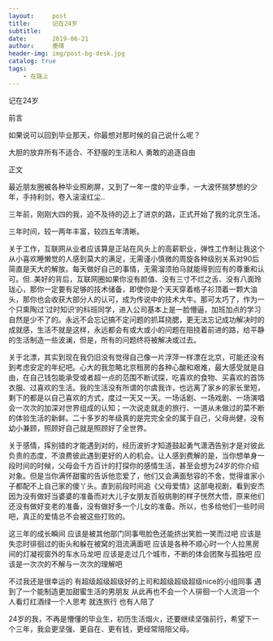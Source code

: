 ```yaml
---
layout:     post
title:      记在24岁
subtitle:   
date:       2019-06-21
author:     墨晴
header-img: img/post-bg-desk.jpg
catalog: true
tags:
    - 在路上
---
```

记在24岁

前言

如果说可以回到毕业那天，你最想对那时候的自己说什么呢？

大胆的放弃所有不适合、不舒服的生活和人 勇敢的追逐自由

正文

最近朋友圈被各种毕业照刷屏，又到了一年一度的毕业季，一大波怀揣梦想的少年，手持利剑，卷入滚滚红尘..

三年前，刚刚大四的我，迫不及待的迈上了进京的路，正式开始了我的北京生活。

三年时间，较一两年丰富，较四五年清晰。

关于工作，互联网从业者应该算是正站在风头上的高薪职业，弹性工作制让我这个从小喜欢睡懒觉的人感到莫大的满足，无需谨小慎微的周旋各种级别关系对90后简直是天大的解放。每天做好自己的事情，无需溜须拍马就能得到应有的尊重和认可。但..美好的背后，互联网圈如果你没有颜值、没有三寸不烂之舌、没有八面玲珑心，那你一定要有足够的技术储备，即使你是个天天穿着格子衫顶着一颗大油头，那你也会收获大部分人的认可，成为传说中的技术大牛。那可太巧了，作为一个只熏陶过‘过时知识’的科班同学，进入公司基本上是一脸懵逼，加班加点的学习自然是少不了的。永远不会忘记搞不定问题的抓耳挠腮，更无法忘记成功解决时的成就感，生活不就是这样，永远都会有或大或小的问题在阻挠着前进的路，给平静的生活制造一些波澜，但是，所有的问题终将被解决或过去。

关于北漂，其实到现在我仍旧没有觉得自己像一片浮萍一样漂在北京，可能还没有到考虑安定的年纪吧。心大的我忽略北京租房的各种心酸和艰难，最大感受就是自由，在自己钱包能承受或者超一点的范围不断试探，吃喜欢的食物、买喜欢的首饰衣服、过喜欢的生活。我的生活没有所谓的尔虞我诈，也远离了家乡的家长里短，剩下的都是以自己喜欢的方式，度过一天又一天。一场话剧、一场戏剧、一场演唱会一次次的加深对世界组成的认知；一次说走就走的旅行、一道从未做过的菜不断的体验生活的新鲜。二十多岁的年级真的是完完全全的属于自己，父母尚健，没有幼小兼顾，照顾好自己就是照顾好了全世界。

关于感情，挥别错的才能遇到对的，经历波折才知道鼓起勇气潇洒告别才是对彼此负责的态度，不浪费彼此遇到更好的人的机会。让人感到费解的是，当你想单身一段时间的时候，父母会千方百计的打探你的感情生活，甚至会想为24岁的你介绍对象。但是当你满怀甜蜜的告诉他恋爱了，他们又会满面愁容的不舍，觉得谁家小子都配不上自己家的傻丫头。直到前段时间追《父母爱情》这部电视剧，看到安杰因为没有做好当婆婆的准备而对大儿子女朋友百般挑剔的样子恍然大悟，原来他们还没有做好变老的准备，没有做好多一个儿女的准备。所以，也多给他们一些时间吧，真正的爱情总不会被这些打败的。

这三年的成长瞬间
应该是被其他部门同事甩脸色还能挤出笑脸一笑而过吧
应该是失恋时徘徊过的街头和躲在被窝的泪流满面吧
应该是各种不顺心时一个人拉黑房间的灯凝视窗外的车水马龙吧
应该是走过几个城市，不断的体会团聚与孤独吧
应该是一次次的不解与一次次的理解吧

不过我还是很幸运的
有超级超级超级好的上司和超级超级超级nice的小组同事
遇到了一个能制造更加甜蜜生活的男朋友
从此再也不会一个人徘徊一个人流泪一个人看灯红酒绿一个人思考
就连旅行 也有人陪了

24岁的我，不再是懵懂的毕业生，初历生活烟火，还要继续坚强前行，希望下一个三年，我会更坚强、更自在、更有钱，更经常陪陪父母。